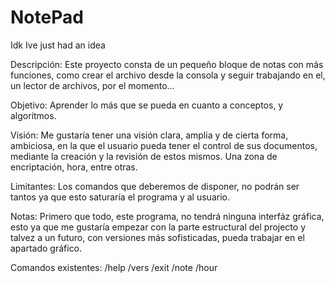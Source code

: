 # NotePad
Idk Ive just had an idea

Descripción:
Este proyecto consta de un pequeño bloque de notas con más funciones, como crear el archivo desde la consola 
y seguir trabajando en el, un lector de archivos, por el momento...

Objetivo: Aprender lo más que se pueda en cuanto a conceptos, y algoritmos.

Visión: 
Me gustaría tener una visión clara, amplia y de cierta forma, ambiciosa, en la que el usuario pueda tener el control de sus documentos,
mediante la creación y la revisión de estos mismos.
Una zona de encriptación, hora, entre otras.

Limitantes:
Los comandos que deberemos de disponer, no podrán ser tantos ya que esto saturaría el programa y al usuario.

Notas:
Primero que todo, este programa, no tendrá ninguna interfáz gráfica, esto ya que me gustaría empezar 
con la parte estructural del projecto y talvez a un futuro, con versiones más sofisticadas, pueda trabajar en
el apartado gráfico.

Comandos existentes:
/help
/vers
/exit
/note
/hour
